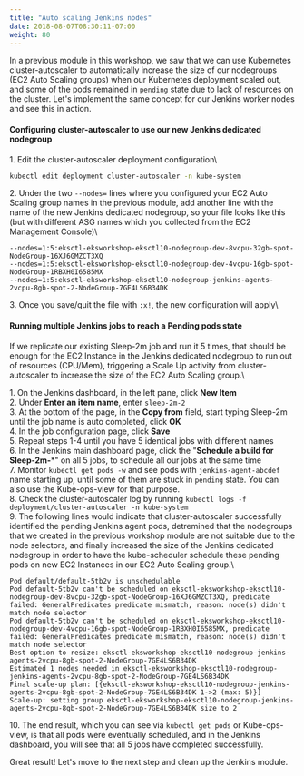 ```yaml
---
title: "Auto scaling Jenkins nodes"
date: 2018-08-07T08:30:11-07:00
weight: 80
---
```


In a previous module in this workshop, we saw that we can use Kubernetes cluster-autoscaler to automatically increase the size of our nodegroups (EC2 Auto Scaling groups) when our Kubernetes deployment scaled out, and some of the pods remained in `pending` state due to lack of resources on the cluster. Let's implement the same concept for our Jenkins worker nodes and see this in action.

#### Configuring cluster-autoscaler to use our new Jenkins dedicated nodegroup
1\. Edit the cluster-autoscaler deployment configuration\
```bash
kubectl edit deployment cluster-autoscaler -n kube-system
```
2\. Under the two `--nodes=` lines where you configured your EC2 Auto Scaling group names in the previous module, add another line with the name of the new Jenkins dedicated nodegroup, so your file looks like this (but with different ASG names which you collected from the EC2 Management Console)\
```
--nodes=1:5:eksctl-eksworkshop-eksctl10-nodegroup-dev-8vcpu-32gb-spot-NodeGroup-16XJ6GMZCT3XQ
--nodes=1:5:eksctl-eksworkshop-eksctl10-nodegroup-dev-4vcpu-16gb-spot-NodeGroup-1RBXH0I6585MX
--nodes=1:5:eksctl-eksworkshop-eksctl10-nodegroup-jenkins-agents-2vcpu-8gb-spot-2-NodeGroup-7GE4LS6B34DK
```
3\. Once you save/quit the file with `:x!`, the new configuration will apply\

#### Running multiple Jenkins jobs to reach a Pending pods state
If we replicate our existing Sleep-2m job and run it 5 times, that should be enough for the EC2 Instance in the Jenkins dedicated nodegroup to run out of resources (CPU/Mem), triggering a Scale Up activity from cluster-autoscaler to increase the size of the EC2 Auto Scaling group.\

1\. On the Jenkins dashboard, in the left pane, click **New Item**\
2\. Under **Enter an item name**, enter `sleep-2m-2`\
3\. At the bottom of the page, in the **Copy from** field, start typing Sleep-2m until the job name is auto completed, click **OK**\
4\. In the job configuration page, click **Save**\
5\. Repeat steps 1-4 until you have 5 identical jobs with different names\
6\. In the Jenkins main dashboard page, click the "**Schedule a build for Sleep-2m-***" on all 5 jobs, to schedule all our jobs at the same time\
7\. Monitor `kubectl get pods -w` and see pods with `jenkins-agent-abcdef` name starting up, until some of them are stuck in `pending` state. You can also use the Kube-ops-view for that purpose.\
8\. Check the cluster-autoscaler log by running `kubectl logs -f deployment/cluster-autoscaler -n kube-system`\
9\. The following lines would indicate that cluster-autoscaler successfully identified the pending Jenkins agent pods, detremined that the nodegroups that we created in the previous workshop module are not suitable due to the node selectors, and finally increased the size of the Jenkins dedicated nodegroup in order to have the kube-scheduler schedule these pending pods on new EC2 Instances in our EC2 Auto Scaling group.\
```
Pod default/default-5tb2v is unschedulable
Pod default-5tb2v can't be scheduled on eksctl-eksworkshop-eksctl10-nodegroup-dev-8vcpu-32gb-spot-NodeGroup-16XJ6GMZCT3XQ, predicate failed: GeneralPredicates predicate mismatch, reason: node(s) didn't match node selector
Pod default-5tb2v can't be scheduled on eksctl-eksworkshop-eksctl10-nodegroup-dev-4vcpu-16gb-spot-NodeGroup-1RBXH0I6585MX, predicate failed: GeneralPredicates predicate mismatch, reason: node(s) didn't match node selector
Best option to resize: eksctl-eksworkshop-eksctl10-nodegroup-jenkins-agents-2vcpu-8gb-spot-2-NodeGroup-7GE4LS6B34DK
Estimated 1 nodes needed in eksctl-eksworkshop-eksctl10-nodegroup-jenkins-agents-2vcpu-8gb-spot-2-NodeGroup-7GE4LS6B34DK
Final scale-up plan: [{eksctl-eksworkshop-eksctl10-nodegroup-jenkins-agents-2vcpu-8gb-spot-2-NodeGroup-7GE4LS6B34DK 1->2 (max: 5)}]
Scale-up: setting group eksctl-eksworkshop-eksctl10-nodegroup-jenkins-agents-2vcpu-8gb-spot-2-NodeGroup-7GE4LS6B34DK size to 2
```
10\. The end result, which you can see via `kubectl get pods` or Kube-ops-view, is that all pods were eventually scheduled, and in the Jenkins dashboard, you will see that all 5 jobs have completed successfully.

Great result! Let's move to the next step and clean up the Jenkins module.

